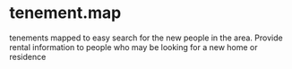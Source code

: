 # tenement.map
tenements mapped to easy search for the new people in the area. Provide rental information to people who may be looking for a new home or residence
